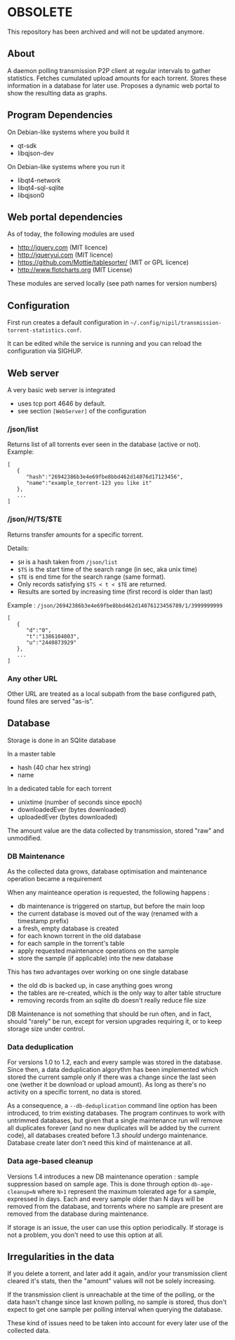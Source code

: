 # OBSOLETE

This repository has been archived and will not be updated anymore.

## About

A daemon polling transmission P2P client at regular intervals to gather statistics. Fetches cumulated upload amounts for each torrent. Stores these information in a database for later use. Proposes a dynamic web portal to show the resulting data as graphs.

## Program Dependencies

On Debian-like systems where you build it
- qt-sdk
- libqjson-dev

On Debian-like systems where you run it
- libqt4-network
- libqt4-sql-sqlite
- libqjson0

## Web portal dependencies

As of today, the following modules are used
- http://jquery.com (MIT licence)
- http://jqueryui.com (MIT licence)
- https://github.com/Mottie/tablesorter/ (MIT or GPL licence)
- http://www.flotcharts.org (MIT License)

These modules are served locally (see path names for version numbers)

## Configuration

First run creates a default configuration in `~/.config/nipil/transmission-torrent-statistics.conf`.

It can be edited while the service is running and you can reload the configuration via SIGHUP.

## Web server

A very basic web server is integrated
- uses tcp port 4646 by default.
- see section `[WebServer]` of the configuration

### /json/list

Returns list of all torrents ever seen in the database (active or not). Example:

	[
	   {
	      "hash":"26942386b3e4e69fbe8bbd462d14076d17123456",
	      "name":"example_torrent-123 you like it"
	   },
	   ...
	]

### /json/$H/$TS/$TE

Returns transfer amounts for a specific torrent.

Details:
- `$H` is a hash taken from `/json/list`
- `$TS` is the start time of the search range (in sec, aka unix time)
- `$TE` is end time for the search range (same format).
- Only records satisfying `$TS < t < $TE` are returned.
- Results are sorted by increasing time (first record is older than last)

Example : `/json/26942386b3e4e69fbe8bbd462d14076123456789/1/3999999999`
  
	[
	   {
	      "d":"0",
	      "t":"1386104803",
	      "u":"2440873929"
	   },
	   ...
	]

### Any other URL

Other URL are treated as a local subpath from the base configured path, found files are served "as-is".

## Database

Storage is done in an SQlite database

In a master table
- hash (40 char hex string)
- name

In a dedicated table for each torrent
- unixtime (number of seconds since epoch)
- downloadedEver (bytes downloaded)
- uploadedEver (bytes downloaded)

The amount value are the data collected by transmission, stored "raw" and unmodified.

### DB Maintenance

As the collected data grows, database optimisation and maintenance operation became a requirement

When any mainteance operation is requested, the following happens :
- db maintenance is triggered on startup, but before the main loop
- the current database is moved out of the way (renamed with a timestamp prefix)
- a fresh, empty database is created
- for each known torrent in the old database
- for each sample in the torrent's table
- apply requested maintenance operations on the sample
- store the sample (if applicable) into the new database

This has two advantages over working on one single database
- the old db is backed up, in case anything goes wrong
- the tables are re-created, which is the only way to alter table structure
- removing records from an sqlite db doesn't really reduce file size

DB Maintenance is not something that should be run often, and in fact, should "rarely" be run, except for version upgrades requiring it, or to keep storage size under control.

### Data deduplication

For versions 1.0 to 1.2, each and every sample was stored in the database. Since then, a data deduplication algorythm has been implemented which stored the current sample only if there was a change since the last seen one (wether it be download or upload amount). As long as there's no activity on a specific torrent, no data is stored.

As a consequence, a `--db-deduplication` command line option has been introduced, to trim existing databases. The program continues to work with untrimmed databases, but given that a single maintenance run will remove all duplicates forever (and no new duplicates will be added by the current code), all databases created before 1.3 *should* undergo maintenance. Database create later don't need this kind of maintenance at all.

### Data age-based cleanup

Versions 1.4 introduces a new DB maintenance operation : sample suppression based on sample age. This is done through option `db-age-cleanup=N` where `N>1` represent the maximum tolerated age for a sample, expressed in days. Each and every sample older than N days will be removed from the database, and torrents where no sample are present are removed from the database during maintenance.

If storage is an issue, the user can use this option periodically. If storage is not a problem, you don't need to use this option at all.

## Irregularities in the data 

If you delete a torrent, and later add it again, and/or your transmission client cleared it's stats, then the "amount" values will not be solely increasing.

If the transmission client is unreachable at the time of the polling, or the data hasn't change since last known polling, no sample is stored, thus don't expect to get one sample per polling interval when querying the database.

These kind of issues need to be taken into account for every later use of the collected data.

